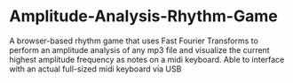 # Amplitude-Analysis-Rhythm-Game
A browser-based rhythm game that uses Fast Fourier Transforms to perform an amplitude analysis of any mp3 file and visualize the current highest amplitude frequency as notes on a midi keyboard. Able to interface with an actual full-sized midi keyboard via USB
